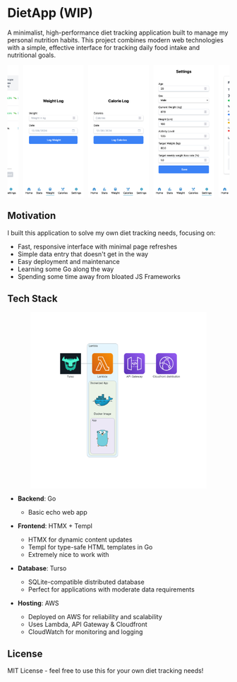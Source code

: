 # DietApp (WIP)

A minimalist, high-performance diet tracking application built to manage my personal nutrition habits. This project combines modern web technologies with a simple, effective interface for tracking daily food intake and nutritional goals.


<div align="center" style="display: flex; flex-wrap: nowrap; justify-content: center; overflow-x: auto; gap: 10px;">
  <img src=".github/assets/Screen Shot 2024-12-09 at 13.13.03.png" alt="Diet Tracker Screenshot 1" height="300"/>
  <img src=".github/assets/Screen Shot 2024-12-09 at 13.13.24.png" alt="Diet Tracker Screenshot 2" height="300"/>
  <img src=".github/assets/Screen Shot 2024-12-09 at 13.13.32.png" alt="Diet Tracker Screenshot 3" height="300"/>
  <img src=".github/assets/Screen Shot 2024-12-09 at 13.13.37.png" alt="Diet Tracker Screenshot 4" height="300"/>
  <img src=".github/assets/Screen Shot 2024-12-09 at 13.13.41.png" alt="Diet Tracker Screenshot 5" height="300"/>
  <img src=".github/assets/Screen Shot 2024-12-09 at 13.13.44.png" alt="Diet Tracker Screenshot 6" height="300"/>
  <img src=".github/assets/Screen Shot 2024-12-13 at 14.30.09.png" alt="Diet Tracker Screenshot 7" height="300"/>
  <img src=".github/assets/Screen Shot 2024-12-13 at 14.31.11.png" alt="Diet Tracker Screenshot 8" height="300"/>
  <img src=".github/assets/Screen Shot 2024-12-13 at 14.32.31.png" alt="Diet Tracker Screenshot 8" height="300"/>
</div>

## Motivation

I built this application to solve my own diet tracking needs, focusing on:
- Fast, responsive interface with minimal page refreshes
- Simple data entry that doesn't get in the way
- Easy deployment and maintenance
- Learning some Go along the way
- Spending some time away from bloated JS Frameworks

## Tech Stack

<img style="height: 400px; margin: auto; display: block;" src="./.github/assets/diagram.png"/>

- **Backend**: Go
  - Basic echo web app

- **Frontend**: HTMX + Templ
  - HTMX for dynamic content updates
  - Templ for type-safe HTML templates in Go
  - Extremely nice to work with

- **Database**: Turso
  - SQLite-compatible distributed database
  - Perfect for applications with moderate data requirements

- **Hosting**: AWS
  - Deployed on AWS for reliability and scalability
  - Uses Lambda, API Gateway & Cloudfront
  - CloudWatch for monitoring and logging


## License

MIT License - feel free to use this for your own diet tracking needs!
